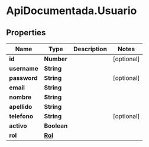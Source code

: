 # ApiDocumentada.Usuario

## Properties

Name | Type | Description | Notes
------------ | ------------- | ------------- | -------------
**id** | **Number** |  | [optional] 
**username** | **String** |  | 
**password** | **String** |  | [optional] 
**email** | **String** |  | 
**nombre** | **String** |  | 
**apellido** | **String** |  | 
**telefono** | **String** |  | [optional] 
**activo** | **Boolean** |  | 
**rol** | [**Rol**](Rol.md) |  | 



